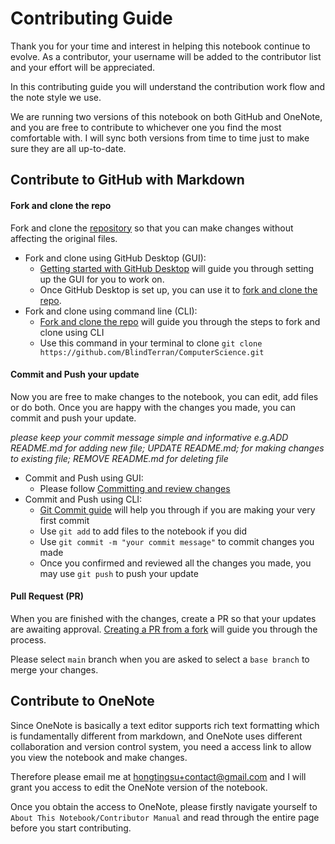 # Contributing Guide

Thank you for your time and interest in helping this notebook continue to evolve. As a contributor, your username will be added to the contributor list and your effort will be appreciated.    

In this contributing guide you will understand the contribution work flow and the note style we use. 

We are running two versions of this notebook on both GitHub and OneNote, and you are free to contribute to whichever one you find the most comfortable with. I will sync both versions from time to time just to make sure they are all up-to-date.

## Contribute to GitHub with Markdown
#### Fork and clone the repo
 Fork and clone the [repository](https://github.com/BlindTerran/ComputerScience) so that you can make changes without affecting the original files.
- Fork and clone using GitHub Desktop (GUI):
    - [Getting started with GitHub Desktop](https://docs.github.com/en/desktop/installing-and-configuring-github-desktop/overview/getting-started-with-github-desktop) will guide you through setting up the GUI for you to work on.
    - Once GitHub Desktop is set up, you can use it to [fork and clone the repo](https://docs.github.com/en/desktop/contributing-and-collaborating-using-github-desktop/adding-and-cloning-repositories/cloning-and-forking-repositories-from-github-desktop).
- Fork and clone using command line (CLI):
    - [Fork and clone the repo](https://docs.github.com/en/get-started/quickstart/fork-a-repo#fork-an-example-repository) will guide you through the steps to fork and clone using CLI
    - Use this command in your terminal to clone `git clone https://github.com/BlindTerran/ComputerScience.git`


#### Commit and Push your update
Now you are free to make changes to the notebook, you can edit, add files or do both. Once you are happy with the changes you made, you can commit and push your update.

_please keep your commit message simple and informative e.g.ADD README.md for adding new file; UPDATE README.md; for making changes to existing file; REMOVE README.md for deleting file_ 

- Commit and Push using GUI:
    - Please follow [Committing and review changes](https://docs.github.com/en/desktop/contributing-and-collaborating-using-github-desktop/making-changes-in-a-branch/committing-and-reviewing-changes-to-your-project)
- Commit and Push using CLI:
    - [Git Commit guide](https://github.com/git-guides/git-commit) will help you through if you are making your very first commit 
    - Use `git add` to add files to the notebook if you did
    - Use `git commit -m "your commit message"` to commit changes you made
    - Once you confirmed and reviewed all the changes you made, you may use `git push` to push your update

#### Pull Request (PR)
When you are finished with the changes, create a PR so that your updates are awaiting approval.
[Creating a PR from a fork](Cran.r-project.org) will guide you through the process.

Please select `main` branch when you are asked to select a `base branch` to merge your changes.

## Contribute to OneNote

Since OneNote is basically a text editor supports rich text formatting which is fundamentally different from markdown,  and OneNote uses different collaboration and version control system, you need a access link to allow you view the notebook and make changes.

Therefore please email me at hongtingsu+contact@gmail.com and I will grant you access to edit the OneNote version of the notebook.

Once you obtain the access to OneNote, please firstly navigate yourself to `About This Notebook/Contributor Manual` and read through the entire page before you start contributing. 
